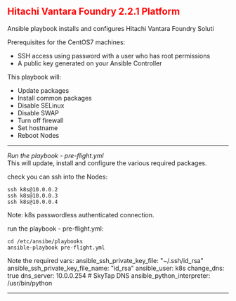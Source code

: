 ## <font color='red'>Hitachi Vantara Foundry 2.2.1 Platform</font>
Ansible playbook installs and configures Hitachi Vantara Foundry Soluti

Prerequisites for the CentOS7 machines:
* SSH access using password with a user who has root permissions
* A public key generated on your Ansible Controller

This playbook will:
* Update packages
* Install common packages
* Disable SELinux
* Disable SWAP
* Turn off firewall
* Set hostname
* Reboot Nodes

---

<em>Run the playbook - pre-flight.yml</em>  
This will update, install and configure the various required packages.

check you can ssh into the Nodes:
```
ssh k8s@10.0.0.2
ssh k8s@10.0.0.3
ssh k8s@10.0.0.4
```
Note: k8s passwordless authenticated connection.

run the playbook - pre-flight.yml: 
```
cd /etc/ansibe/playbooks
ansible-playbook pre-flight.yml
```
Note the required vars:
    ansible_ssh_private_key_file: "~/.ssh/id_rsa"
    ansible_ssh_private_key_file_name: "id_rsa"
    ansible_user: k8s
    change_dns: true
    dns_server: 10.0.0.254 # SkyTap DNS
    ansible_python_interpreter: /usr/bin/python

---
